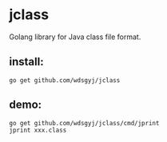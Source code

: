 # jclass
Golang library for Java class file format.

## install:
	go get github.com/wdsgyj/jclass

## demo:
	go get github.com/wdsgyj/jclass/cmd/jprint
	jprint xxx.class


